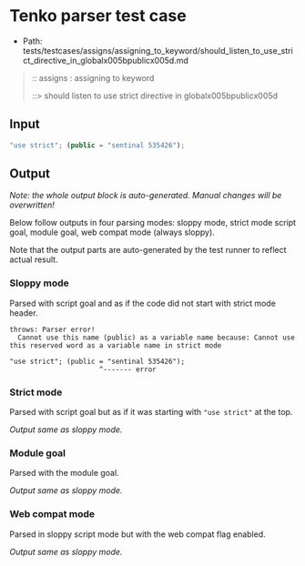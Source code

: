 # Tenko parser test case

- Path: tests/testcases/assigns/assigning_to_keyword/should_listen_to_use_strict_directive_in_globalx005bpublicx005d.md

> :: assigns : assigning to keyword
>
> ::> should listen to use strict directive in globalx005bpublicx005d

## Input

`````js
"use strict"; (public = "sentinal 535426");
`````

## Output

_Note: the whole output block is auto-generated. Manual changes will be overwritten!_

Below follow outputs in four parsing modes: sloppy mode, strict mode script goal, module goal, web compat mode (always sloppy).

Note that the output parts are auto-generated by the test runner to reflect actual result.

### Sloppy mode

Parsed with script goal and as if the code did not start with strict mode header.

`````
throws: Parser error!
  Cannot use this name (public) as a variable name because: Cannot use this reserved word as a variable name in strict mode

"use strict"; (public = "sentinal 535426");
                      ^------- error
`````

### Strict mode

Parsed with script goal but as if it was starting with `"use strict"` at the top.

_Output same as sloppy mode._

### Module goal

Parsed with the module goal.

_Output same as sloppy mode._

### Web compat mode

Parsed in sloppy script mode but with the web compat flag enabled.

_Output same as sloppy mode._
